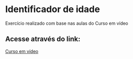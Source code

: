 # Identificador de idade

Exercício realizado com base nas aulas do Curso em vídeo



## Acesse através do link:

[Curso em vídeo](https://www.cursoemvideo.com/)